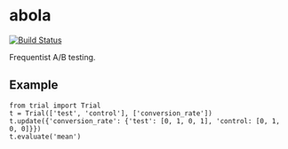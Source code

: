 abola
=====
[![Build Status](https://travis-ci.org/andygoldschmidt/abola.svg?branch=master)](https://travis-ci.org/andygoldschmidt/abola)

Frequentist A/B testing.


## Example

```
from trial import Trial
t = Trial(['test', 'control'], ['conversion_rate'])
t.update({'conversion_rate': {'test': [0, 1, 0, 1], 'control: [0, 1, 0, 0]}})
t.evaluate('mean')
```
